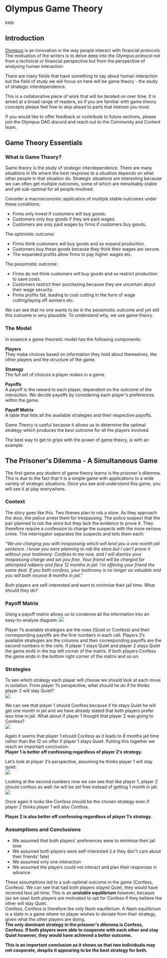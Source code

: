 # Olympus Game Theory

kleb

## Introduction

[Olympus](https://www.olympusdao.finance/) is an innovation in the way people
interact with financial protocols. The motivation of the writers is to delve
deep into the Olympus protocol not from a technical or financial perspective but
from the perspective of analysing human interaction.

There are many fields that have something to say about human interaction but the
field of study we will focus on here will be game theory - the study of strategic interdependence.

This is a collaborative piece of work that will be iterated on over time. It is aimed at a broad range of readers, so if you are familiar with game
theory concepts please feel free to skip ahead to parts that interest you most. 

If you would like to offer feedback or contribute to future sections, please join the Olympus DAO discord and reach out to the Community and Content team. 

## Game Theory Essentials

### What is Game Theory?

Game theory is the study of strategic interdependence. There are many situations
in life where the best response to a situation depends on what other people in
that situation do. Strategic situations are interesting because we can often get
multiple outcomes, some of which are remarkably stable and yet sub-optimal for
all people involved.

Consider a macroeconomic application of multiple stable outcomes under these conditions:
- Firms only invest if customers will buy goods.
- Customers only buy goods if they are paid wages.
- Customers are only paid wages by firms if customers buy goods.

The optimistic outcome:
- Firms think customers will buy goods and so expand production.
- Customers buy these goods because they think their wages are secure.
- The expanded profits allow firms to pay higher wages etc.

The pessimistic outcome:
- Firms do not think customers will buy goods and so restrict production to save
costs.
- Customers restrict their purchasing because they are uncertain about their wage
security.
- Firms profits fall, leading to cost cutting in the form of wage cutting/laying
off workers etc.

We can see that no one wants to be in the pessimistic outcome and yet still this
outcome is very plausible. To understand why, we use game theory.

### The Model
In essence a game theoretic model has the following components:

**Players**  
They make choices based on information they hold about themselves, the other players and the structure of the game. 

**Strategy**  
The full set of choices a player makes in a game. 

**Payoffs**  
A payoff is the reward to each player, dependent on the outcome of the interaction. We decide payoffs by considering each player's preferences within the game. 

**Payoff Matrix**  
A table that lists all the available strategies and their respective payoffs. 

Game Theory is useful because it allows us to determine the optimal strategy which produces the best outcome for all the players involved.

The best way to get to grips with the power of game theory, is with an example. 

## The Prisoner's Dilemma - A Simultaneous Game

The first game any student of game theory learns is the prisoner's dilemma.  This is due to the fact that it is a simple game with applications to a wide variety of strategic situations. Once you see and understand this game, you will see it at play everywhere.   
### Context  
The story goes like this. Two thieves plan to rob a store. As they approach the door, the police arrest them for trespassing. The police suspect that the pair planned to rob the store but they lack the evidence to prove it. They therefore require a confession to charge the suspects with the more serious crime.
The interrogator separates the suspects and tells them each:

*“We are charging you with trespassing which will land you a one month jail sentence. I know you were planning to rob the store but I can’t prove it* *without your testimony. Confess to me now, and I will dismiss your trespassing charge and set you free. Your friend will be charged for attempted* *robbery and face 12 months in jail.* 
*I’m offering your friend the same deal. If you both confess, your testimony is no longer as valuable and you will both receive 8 months in jail.”*

Both players are self-interested and want to minimise their jail time. What should they do? 

### Payoff Matrix

Using a payoff matrix allows us to condense all the information into an easy-to-analyse diagram:
![](../.gitbook/assets/matrix_1.png)

Player 1’s available strategies are the rows (Quiet or Confess) and their corresponding payoffs are the first numbers in each cell. 
Players 2’s available strategies are the columns and their corresponding payoffs are the second numbers in the cells. 
If player 1 stays Quiet and player 2 stays Quiet the game ends in the top left corner of the matrix. If both players Confess the game ends in the bottom right corner of the matrix and so on. 

### Strategies
To see which strategy each player will choose we should look at each move in isolation. From player 1’s perspective, what should he do if he thinks player 2 will stay Quiet?  
![](../.gitbook/assets/matrix_2.png)

We can see that player 1 should Confess because if he stays Quiet he will get one month in jail and we have already stated that both players prefer less time in jail. 
What about if player 1 thought that player 2 was going to Confess?  
![](../.gitbook/assets/matrix_3.png)

Again it seems that player 1 should Confess as it leads to 8 months jail time rather than the 12 on offer if player 1 stays Quiet. 
Putting this together we reach an important conclusion:  
**Player 1 is better off confessing regardless of player 2’s strategy.**  

Let’s look at player 2’s perspective, assuming he thinks player 1 will stay quiet:  
![](../.gitbook/assets/matrix_4.png)

Looking at the second numbers now we can see that like player 1, player 2 should confess as well: he will be set free instead of getting 1 month in jail.   
![](../.gitbook/assets/matrix_5.png)

Once again it looks like Confess should be the chosen strategy even if player 2 thinks player 1 will also Confess. 

**Player 2 is also better off confessing regardless of player 1’s strategy.**

### Assumptions and Conclusions
- We assumed that both players' preferences were to minimise their jail time 
- We assumed both players were self-interested (i.e they don't care about their friends’ fate)
- We assumed only one interaction
- We assumed the players could not interact and plan their responses in advance 

These assumptions led to a sub-optimal outcome in the game (Confess, Confess). We can see that had both players stayed Quiet, they would have received less jail time. This is an **unstable equilibrium** however, because (as we saw) both players are motivated to opt for Confess if they believe the other will stay Quiet.   
Confess, Confess is therefore the only Nash equilibrium. A Nash equilibrium is a state in a game where no player wishes to deviate from their strategy, given what the other players are doing.   
**The only dominant strategy in the prisoner's dilemma is Confess, Confess. If both players were able to cooperate with each other and stay Quiet** **however, they would have achieved a better outcome.**   

**This is an important conclusion as it shows us that two individuals may not cooperate, despite it appearing to be the best strategy for both.**

